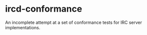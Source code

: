 # ircd-conformance
An incomplete attempt at a set of conformance tests for IRC server implementations.
